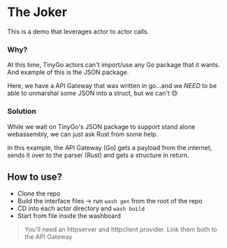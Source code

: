 # The Joker

This is a demo that leverages actor to actor calls.

### Why? 

At this time, TinyGo actors can't import/use any Go package that it wants.  And example of this is the JSON package.

Here, we have a API Gateway that was written in go...and we _NEED_ to be able to unmarshal some JSON into a struct, but we can't 😓

### Solution 

While we wait on TinyGo's JSON package to support stand alone webassembly, we can just ask Rust from some help.

In this example, the API Gateway (Go) gets a payload from the internet, sends it over to the parser (Rust) and gets a structure in return.

## How to use?

- Clone the repo
- Build the interface files -> run `wash gen` from the root of the repo
- CD into each actor directory and `wash build`
- Start from file inside the washboard 

> You'll need an httpserver and httpclient provider.  Link them both to the API Gateway
